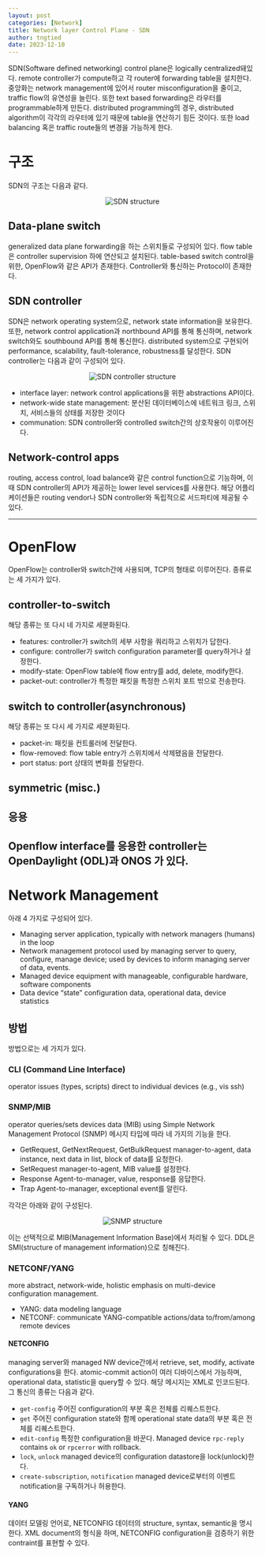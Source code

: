 ```yaml
---
layout: post
categories: [Network]
title: Network layer Control Plane - SDN
author: tngtied
date: 2023-12-10
---
```


SDN(Software defined networking) control plane은 logically centralized돼있다. remote controller가 compute하고 각 router에 forwarding table을 설치한다. 중앙화는 network management에 있어서 router misconfiguration을 줄이고, traffic flow의 유연성을 늘린다. 또한 text based forwarding은 라우터를 programmable하게 만든다.
distributed programming의 경우, distributed algorithm이 각각의 라우터에 있기 때문에 table을 연산하기 힘든 것이다. 또한 load balancing 혹은 traffic route들의 변경을 가능하게 한다.

# 구조

SDN의 구조는 다음과 같다.

<center><img src="/static/img/sdn-structure.png" alt="SDN structure" style="max-width:100%;"/></center>

## Data-plane switch

generalized data plane forwarding을 하는 스위치들로 구성되어 있다. flow table은 controller supervision 하에 연산되고 설치된다. table-based switch control을 위한, OpenFlow와 같은 API가 존재한다. Controller와 통신하는 Protocol이 존재한다.

## SDN controller

SDN은 network operating system으로, network state information을 보유한다. 또한, network control application과 northbound API를 통해 통신하며, network switch와도 southbound API를 통해 통신한다. distributed system으로 구현되어 performance, scalability, fault-tolerance, robustness를 달성한다.
SDN controller는 다음과 같이 구성되어 있다.

<center><img src="/static/img/sdn-controller.png" alt="SDN controller structure" style="max-width:100%;"/></center>

- interface layer: network control applications을 위한 abstractions API이다.
- network-wide state management: 분산된 데이터베이스에 네트워크 링크, 스위치, 서비스들의 상태를 저장한 것이다
- communation: SDN controller와 controlled switch간의 상호작용이 이루어진다.

## Network-control apps

routing, access control, load balance와 같은 control function으로 기능하며, 이 때 SDN controller의 API가 제공하는 lower level services를 사용한다. 해당 어플리케이션들은 routing vendor나 SDN controller와 독립적으로 서드파티에 제공될 수 있다.

---

# OpenFlow

OpenFlow는 controller와 switch간에 사용되며, TCP의 형태로 이루어진다. 종류로는 세 가지가 있다.

## controller-to-switch

해당 종류는 또 다시 네 가지로 세분화된다.

- features: controller가 switch의 세부 사항을 쿼리하고 스위치가 답한다.
- configure: controller가 switch configuration parameter를 query하거나 설정한다.
- modify-state: OpenFlow table에 flow entry를 add, delete, modify한다.
- packet-out: controller가 특정한 패킷을 특정한 스위치 포트 밖으로 전송한다.

## switch to controller(asynchronous)

해당 종류는 또 다시 세 가지로 세분화된다.

- packet-in: 패킷을 컨트롤러에 전달한다.
- flow-removed: flow table entry가 스위치에서 삭제됐음을 전달한다.
- port status: port 상태의 변화를 전달한다.

## symmetric (misc.)

## 응용

## Openflow interface를 응용한 controller는 OpenDaylight (ODL)과 ONOS 가 있다.

# Network Management

아래 4 가지로 구성되어 있다.

- Managing server
  application, typically with network managers (humans) in the loop
- Network management protocol
  used by managing server to query, configure, manage device; used by devices to inform managing server of data, events.
- Managed device
  equipment with manageable, configurable hardware, software components
- Data
  device “state” configuration data, operational data, device statistics

## 방법

방법으로는 세 가지가 있다.

### CLI (Command Line Interface)

operator issues (types, scripts) direct to individual devices (e.g., vis ssh)

### SNMP/MIB

operator queries/sets devices data (MIB) using Simple Network Management Protocol (SNMP)
메시지 타입에 따라 네 가지의 기능을 한다.

- GetRequest, GetNextRequest, GetBulkRequest
  manager-to-agent, data instance, next data in list, block of data를 요청한다.
- SetRequest
  manager-to-agent, MIB value를 설정한다.
- Response
  Agent-to-manager, value, response를 응답한다.
- Trap
  Agent-to-manager, exceptional event를 알린다.

각각은 아래와 같이 구성된다.

<center><img src="/static/img/snmp-structure.png" alt="SNMP structure" style="max-width:100%;"/></center>

이는 선택적으로 MIB(Management Information Base)에서 처리될 수 있다. DDL은 SMI(structure of management information)으로 칭해진다.

### NETCONF/YANG

more abstract, network-wide, holistic emphasis on multi-device configuration management.

- YANG: data modeling language
- NETCONF: communicate YANG-compatible actions/data to/from/among remote devices

#### NETCONFIG

managing server와 managed NW device간에서 retrieve, set, modify, activate configurations을 한다.
atomic-commit action이 여러 디바이스에서 가능하며, operational data, statistic을 query할 수 있다. 해당 메시지는 XML로 인코드된다.
그 통신의 종류는 다음과 같다.

- `get-config`
  주어진 configuration의 부분 혹은 전체를 리퀘스트한다.
- `get`
  주어진 configuration state와 함께 operational state data의 부분 혹은 전체를 리퀘스트한다.
- `edit-config`
  특정한 configuration을 바꾼다. Managed device `rpc-reply` contains `ok` or `rpcerror` with rollback.
- `lock`, `unlock`
  managed device의 configuration datastore을 lock(unlock)한다.
- `create-subscription`, `notification`
  managed device로부터의 이벤트 notification을 구독하거나 허용한다.

#### YANG

데이터 모델링 언어로, NETCONFIG 데이터의 structure, syntax, semantic을 명시한다.
XML document의 형식을 하며, NETCONFIG configuration을 검증하기 위한 contraint를 표현할 수 있다.

